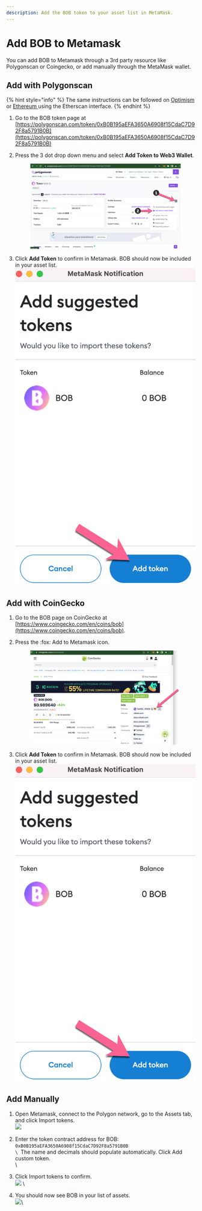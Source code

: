 ```yaml
---
description: Add the BOB token to your asset list in MetaMask.
---
```


# Add BOB to Metamask

You can add BOB to Metamask through a 3rd party resource like Polygonscan or Coingecko, or add manually through the MetaMask wallet.

## **Add with Polygonscan**

{% hint style="info" %}
The same instructions can be followed on [Optimism](https://optimistic.etherscan.io/) or [Ethereum ](https://etherscan.io/)using the Etherscan interface.&#x20;
{% endhint %}

1. Go to the BOB token page at [https://polygonscan.com/token/0xB0B195aEFA3650A6908f15CdaC7D92F8a5791B0B](https://polygonscan.com/token/0xB0B195aEFA3650A6908f15CdaC7D92F8a5791B0B)
2.  Press the 3 dot drop down menu and select **Add Token to Web3 Wallet**.

    <figure><img src="../.gitbook/assets/poly-scan.png" alt=""><figcaption></figcaption></figure>
3. Click **Add Token** to confirm in Metamask. BOB should now be included in your asset list.\
   ![](../.gitbook/assets/poly2.png)

## Add with CoinGecko

1. Go to the BOB page on CoinGecko at [https://www.coingecko.com/en/coins/bob](https://www.coingecko.com/en/coins/bob).
2.  Press the :fox: Add to Metamask icon.

    <figure><img src="../.gitbook/assets/coingecko.png" alt=""><figcaption></figcaption></figure>
3. Click **Add Token** to confirm in Metamask. BOB should now be included in your asset list.\
   ![](../.gitbook/assets/poly2.png)

## Add Manually

1. Open Metamask, connect to the Polygon network, go to the Assets tab, and click Import tokens.\
   ![](https://lh3.googleusercontent.com/6uB\_H5tGiWDV2kfs\_OO7\_VMYzqCzOJEfqIYzDDgtUBfiIfDwPxwdtIzO1qhnR9d5rk66JdWGNVh45Vv53Y4pgUui\_PQy\_W1EsHc1L-ror18K7uXXZBJPPZT3Ube1FAgMDTB9FthlLYB31GU\_FD20JuJYN5NUkKiyT\_3syqt51-\_LvTWdoKiBR\_NsdA)
2. Enter the token contract address for BOB: `0xB0B195aEFA3650A6908f15CdaC7D92F8a5791B0B`\
   ``\
   ``The name and decimals should populate automatically. Click Add custom token.\
   <img src="https://lh6.googleusercontent.com/kJL7LmMjewP6vGkkF1RSzZDi8xT1O8BHwgCrCxKPPMDLjyN2m4fhinUNFON89R9fkZwy1TCw9kRb69ZBXqqY9PpXqhkaXFT1MrSWIH8o4XtaFNbaPL88EiR4FiHw-jNM8dGBTIs7QvowbViU-PfF0FIqfv84bwG3Z_2Ft5yJwQCUaqccfRA_R2Fvjg" alt="" data-size="original">\

3. Click Import tokens to confirm.\
   ![](https://lh6.googleusercontent.com/pDE66Eh3IJleYNB2Zp1Y9B-vfBG\_Io-Ae7KFGB3BiubkazNH3Up\_HoOo\_ZIFa7SL15d2HX1St0cOHRlTUl7pyJ3lWjYrf9S8fm3lt\_RbAKha\_H3KSRMPYuL6MBmWp6xyVAS0IBy\_Smopu2cczCAof7FsB5dyhLi0tP71Iv4M3WEVolboMDOrrYMJ-Q) \

4. You should now see BOB in your list of assets.\
   ![](https://lh6.googleusercontent.com/hhMhjlKAwjdeNGm4POpJj9d1AgUiGQqm61c5Q7seqPXn9OtYBOfzf-DAb1AVErRiHmR79obXk9aOsxq0IMfwCcjns1ZWQNSB62OvNChwsWsEpf2HIga6B0tdgtjZK5VnHoqfqQXHCcUDfVqt2P7o1MM1D4BaelA4KwJcecLWS41NrY3gKZ1sOtT4zA)\
